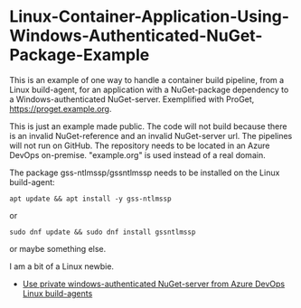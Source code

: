 # Linux-Container-Application-Using-Windows-Authenticated-NuGet-Package-Example

This is an example of one way to handle a container build pipeline, from a Linux build-agent, for an application with a NuGet-package dependency to a Windows-authenticated NuGet-server. Exemplified with ProGet, https://proget.example.org.

This is just an example made public. The code will not build because there is an invalid NuGet-reference and an invalid NuGet-server url. The pipelines will not run on GitHub. The repository needs to be located in an Azure DevOps on-premise. "example.org" is used instead of a real domain.

The package gss-ntlmssp/gssntlmssp needs to be installed on the Linux build-agent:

	apt update && apt install -y gss-ntlmssp

or

	sudo dnf update && sudo dnf install gssntlmssp

or maybe something else.

I am a bit of a Linux newbie.

- [Use private windows-authenticated NuGet-server from Azure DevOps Linux build-agents](https://hanskindberg.wordpress.com/2023/11/01/use-private-windows-authenticated-nuget-server-from-azure-devops-linux-build-agents/)